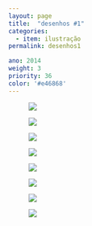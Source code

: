 ```yaml
---
layout: page
title:  "desenhos #1"
categories:
  - item: ilustração
permalink: desenhos1

ano: 2014
weight: 3
priority: 36
color: '#e46868'
---
```


<figure><img src="{{ site.baseurl }}/assets/desenhos1/espanqueador.jpg"/></figure>

<figure><img src="{{ site.baseurl }}/assets/desenhos1/alma.jpg"/></figure>

<figure><img src="{{ site.baseurl }}/assets/desenhos1/baleia.jpg"/></figure>

<figure><img src="{{ site.baseurl }}/assets/desenhos1/birdos.jpg"/></figure>

<figure><img src="{{ site.baseurl }}/assets/desenhos1/pug.jpg"/></figure>

<figure><img src="{{ site.baseurl }}/assets/desenhos1/birdo_alce.jpg"/></figure>

<figure><img src="{{ site.baseurl }}/assets/desenhos1/bel1.jpg"/></figure>

<figure><img src="{{ site.baseurl }}/assets/desenhos1/rawr.jpg"/></figure>
